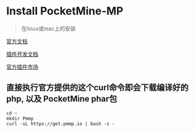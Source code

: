 # Install PocketMine-MP
> 在linux或mac上的安装

[官方文档](https://doc.pmmp.io/en/rtfd/installation/get-dot-pmmp-dot-io.html#installing-updating-to-the-latest-version)

[插件开发文档](https://doc.pmmp.io/en/rtfd/developer-resources.html)

[官方插件市场](https://poggit.pmmp.io/plugins)

## 直接执行官方提供的这个curl命令即会下载编译好的 php, 以及 PocketMine phar包

```
cd ~
mkdir Pmmp
curl -sL https://get.pmmp.io | bash -s -
```
